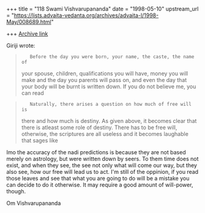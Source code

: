 +++
title = "118 Swami Vishvarupananda"
date = "1998-05-10"
upstream_url = "https://lists.advaita-vedanta.org/archives/advaita-l/1998-May/008689.html"

+++
[Archive link](https://lists.advaita-vedanta.org/archives/advaita-l/1998-May/008689.html)

Giriji wrote:

>        Before the day you were born, your name, the caste, the name of
>your spouse, children, qualifications you will have, money you will make
>and the day you parents will pass on, and even the day that your body will
>be burnt is written down. If you do not believe me, you can read

>        Naturally, there arises a question on how much of free will is
>there and how much is destiny. As given above, it becomes clear that there
>is atleast some role of destiny. There has to be free will, otherwise, the
>scriptures are all useless and it becomes laughable that sages like

Imo the accuracy of the nadi predictions is because they are not based
merely on astrology, but were written down by seers. To them time does not
exist, and when they see, the see not only what will come our way, but they
also see, how our free will lead us to act. I'm still of the oppinion, if
you read those leaves and see that what you are going to do will be a
mistake you can decide to do it otherwise. It may require a good amount of
will-power, though.

Om Vishvarupananda

